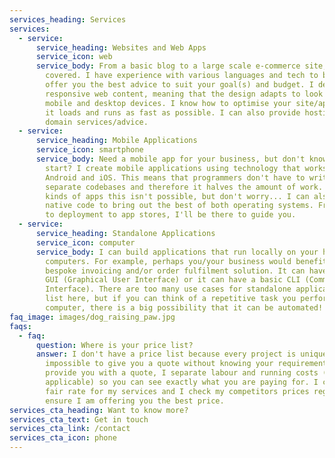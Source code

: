 ```yaml
---
services_heading: Services
services:
  - service:
      service_heading: Websites and Web Apps
      service_icon: web
      service_body: From a basic blog to a large scale e-commerce site, I have you
        covered. I have experience with various languages and tech to be able to
        offer you the best advice to suit your goal(s) and budget. I design
        responsive web content, meaning that the design adapts to look great on
        mobile and desktop devices. I know how to optimise your site/app so that
        it loads and runs as fast as possible. I can also provide hosting and
        domain services/advice.
  - service:
      service_heading: Mobile Applications
      service_icon: smartphone
      service_body: Need a mobile app for your business, but don't know where to
        start? I create mobile applications using technology that works on both
        Android and iOS. This means that programmers don't have to write
        separate codebases and therefore it halves the amount of work. For some
        kinds of apps this isn't possible, but don't worry... I can also write
        native code to bring out the best of both operating systems. From design
        to deployment to app stores, I'll be there to guide you.
  - service:
      service_heading: Standalone Applications
      service_icon: computer
      service_body: I can build applications that run locally on your home/office
        computers. For example, perhaps you/your business would benefit from a
        bespoke invoicing and/or order fulfilment solution. It can have a pretty
        GUI (Graphical User Interface) or it can have a basic CLI (Command Line
        Interface). There are too many use cases for standalone applications to
        list here, but if you can think of a repetitive task you perform on your
        computer, there is a big possibility that it can be automated!
faq_image: images/dog_raising_paw.jpg
faqs:
  - faq:
      question: Where is your price list?
      answer: I don't have a price list because every project is unique and it is
        impossible to give you a quote without knowing your requirements. When I
        provide you with a quote, I separate labour and running costs (if
        applicable) so you can see exactly what you are paying for. I charge a
        fair rate for my services and I check my competitors prices regularly to
        ensure I am offering you the best price.
services_cta_heading: Want to know more?
services_cta_text: Get in touch
services_cta_link: /contact
services_cta_icon: phone
---
```

